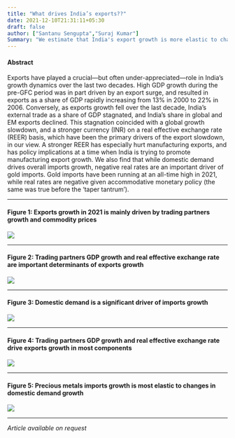 ```yaml
---
title: "What drives India’s exports??"
date: 2021-12-10T21:31:11+05:30
draft: false
author: ["Santanu Sengupta","Suraj Kumar"]
Summary: "We estimate that India's export growth is more elastic to changes in the trading partners country growth compared to changes in the real effective exchange rate (REER). We also find that domestic demand drives the imports growth."
---
```


#### Abstract

Exports have played a crucial—but often under-appreciated—role in India’s growth dynamics over the last two decades. High GDP growth during the pre-GFC period was in part driven by an export surge, and resulted in exports as a share of GDP rapidly increasing from 13% in 2000 to 22% in 2006. Conversely, as exports growth fell over the last decade, India’s external trade as a share of GDP stagnated, and India’s share in global and EM exports declined. This stagnation coincided with a global growth slowdown, and a stronger currency (INR) on a real effective exchange rate (REER) basis, which have been the primary drivers of the export slowdown, in our view. A stronger REER has especially hurt manufacturing exports, and has policy implications at a time when India is trying to promote manufacturing export growth. We also find that while domestic demand drives overall imports growth, negative real rates are an important driver of gold imports. Gold imports have been running at an all-time high in 2021, while real rates are negative given accommodative monetary policy (the same was true before the ‘taper tantrum’).



---
#### Figure 1: Exports growth in 2021 is mainly driven by trading partners growth and commodity prices
![](/images/india-trade-exports/image2.png)

---

#### Figure 2: Trading partners GDP growth and real effective exchange rate are important determinants of exports growth
![](/images/india-trade-exports/image1.png)

---

#### Figure 3: Domestic demand is a significant driver of imports growth
![](/images/india-trade-exports/image3.png)

---

#### Figure 4: Trading partners GDP growth and real effective exchange rate drive exports growth in most components
![](/images/india-trade-exports/image4.png)

---
#### Figure 5: Precious metals imports growth is most elastic to changes in domestic demand growth
![](/images/india-trade-exports/image5.png)

---

*Article available on request*